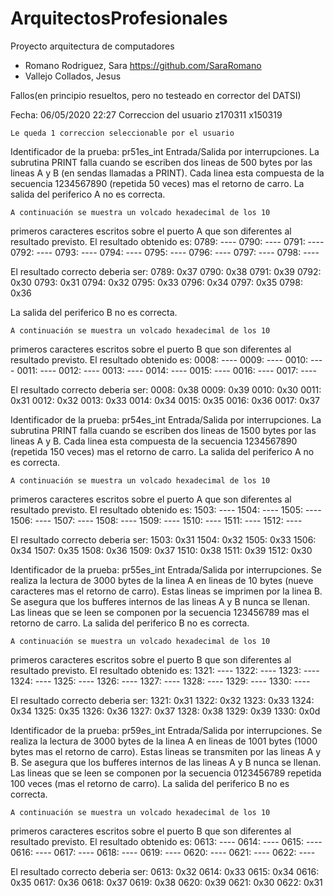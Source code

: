 # ArquitectosProfesionales
Proyecto arquitectura de computadores

- Romano Rodriguez, Sara https://github.com/SaraRomano
- Vallejo Collados, Jesus


Fallos(en principio resueltos, pero no testeado en corrector del DATSI)

Fecha: 06/05/2020     22:27
		Correccion del usuario z170311 x150319


	Le queda 1 correccion seleccionable por el usuario

Identificador de la prueba: pr51es_int
	Entrada/Salida por interrupciones.
	La subrutina PRINT falla cuando se escriben dos lineas de 500
bytes por las lineas A y B (en sendas llamadas a PRINT). Cada
linea esta compuesta de la secuencia 1234567890 (repetida 50 veces) mas el
retorno de carro.
La salida del periferico A no es correcta.

	A continuación se muestra un volcado hexadecimal de los 10
primeros caracteres escritos sobre el puerto A que son diferentes al
resultado previsto.
El resultado obtenido es:
        0789: ----
        0790: ----
        0791: ----
        0792: ----
        0793: ----
        0794: ----
        0795: ----
        0796: ----
        0797: ----
        0798: ----

El resultado correcto deberia ser:
	0789: 0x37
	0790: 0x38
	0791: 0x39
	0792: 0x30
	0793: 0x31
	0794: 0x32
	0795: 0x33
	0796: 0x34
	0797: 0x35
	0798: 0x36


La salida del periferico B no es correcta.

	A continuación se muestra un volcado hexadecimal de los 10
primeros caracteres escritos sobre el puerto B que son diferentes al
resultado previsto.
El resultado obtenido es:
        0008: ----
        0009: ----
        0010: ----
        0011: ----
        0012: ----
        0013: ----
        0014: ----
        0015: ----
        0016: ----
        0017: ----

El resultado correcto deberia ser:
	0008: 0x38
	0009: 0x39
	0010: 0x30
	0011: 0x31
	0012: 0x32
	0013: 0x33
	0014: 0x34
	0015: 0x35
	0016: 0x36
	0017: 0x37


Identificador de la prueba: pr54es_int
	Entrada/Salida por interrupciones.
	La subrutina PRINT falla cuando se escriben dos lineas de 1500
bytes por las lineas A y B. Cada linea esta compuesta de la secuencia
1234567890 (repetida 150 veces) mas el retorno de carro.
La salida del periferico A no es correcta.

	A continuación se muestra un volcado hexadecimal de los 10
primeros caracteres escritos sobre el puerto A que son diferentes al
resultado previsto.
El resultado obtenido es:
        1503: ----
        1504: ----
        1505: ----
        1506: ----
        1507: ----
        1508: ----
        1509: ----
        1510: ----
        1511: ----
        1512: ----

El resultado correcto deberia ser:
	1503: 0x31
	1504: 0x32
	1505: 0x33
	1506: 0x34
	1507: 0x35
	1508: 0x36
	1509: 0x37
	1510: 0x38
	1511: 0x39
	1512: 0x30


Identificador de la prueba: pr55es_int
	Entrada/Salida por interrupciones.
	Se realiza la lectura de 3000 bytes de la linea A en lineas de
10 bytes (nueve caracteres mas el retorno de carro). Estas lineas se
imprimen por la linea B. Se asegura que los bufferes internos de las
lineas A y B nunca se llenan. Las lineas que se leen se componen por
la secuencia 123456789 mas el retorno de carro.
La salida del periferico B no es correcta.

	A continuación se muestra un volcado hexadecimal de los 10
primeros caracteres escritos sobre el puerto B que son diferentes al
resultado previsto.
El resultado obtenido es:
        1321: ----
        1322: ----
        1323: ----
        1324: ----
        1325: ----
        1326: ----
        1327: ----
        1328: ----
        1329: ----
        1330: ----

El resultado correcto deberia ser:
	1321: 0x31
	1322: 0x32
	1323: 0x33
	1324: 0x34
	1325: 0x35
	1326: 0x36
	1327: 0x37
	1328: 0x38
	1329: 0x39
	1330: 0x0d


Identificador de la prueba: pr59es_int
	Entrada/Salida por interrupciones.
	Se realiza la lectura de 3000 bytes de la linea A en lineas de
1001 bytes (1000 bytes mas el retorno de carro). Estas lineas se transmiten
por las lineas A y B. Se asegura que los bufferes internos de las lineas
A y B nunca se llenan. Las lineas que se leen se componen por la secuencia
0123456789 repetida 100 veces (mas el retorno de carro).
La salida del periferico B no es correcta.

	A continuación se muestra un volcado hexadecimal de los 10
primeros caracteres escritos sobre el puerto B que son diferentes al
resultado previsto.
El resultado obtenido es:
        0613: ----
        0614: ----
        0615: ----
        0616: ----
        0617: ----
        0618: ----
        0619: ----
        0620: ----
        0621: ----
        0622: ----

El resultado correcto deberia ser:
	0613: 0x32
	0614: 0x33
	0615: 0x34
	0616: 0x35
	0617: 0x36
	0618: 0x37
	0619: 0x38
	0620: 0x39
	0621: 0x30
	0622: 0x31
